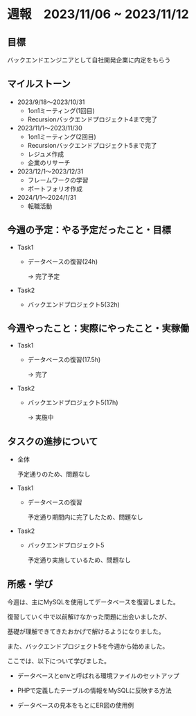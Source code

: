 # 週報　2023/11/06 ~ 2023/11/12

## 目標
バックエンドエンジニアとして自社開発企業に内定をもらう

## マイルストーン
- 2023/9/18〜2023/10/31
    - 1on1ミーティング(1回目)
    - Recursionバックエンドプロジェクト4まで完了
- 2023/11/1〜2023/11/30
    - 1on1ミーティング(2回目)
    - Recursionバックエンドプロジェクト5まで完了
    - レジュメ作成
    - 企業のリサーチ
- 2023/12/1〜2023/12/31
    - フレームワークの学習
    - ポートフォリオ作成
- 2024/1/1〜2024/1/31
    - 転職活動

## 今週の予定：やる予定だったこと・目標
- Task1
    - データベースの復習(24h)

        → 完了予定

- Task2
    - バックエンドプロジェクト5(32h)

## 今週やったこと：実際にやったこと・実稼働
- Task1

    - データベースの復習(17.5h)

        → 完了

- Task2

    - バックエンドプロジェクト5(17h)

        → 実施中

## タスクの進捗について
- 全体

    予定通りのため、問題なし

- Task1
    - データベースの復習

        予定通り期間内に完了したため、問題なし

- Task2
    - バックエンドプロジェクト5

        予定通り実施しているため、問題なし

## 所感・学び
今週は、主にMySQLを使用してデータベースを復習しました。

復習していく中で以前解けなかった問題に出会いましたが、

基礎が理解できてきたおかげで解けるようになりました。

また、バックエンドプロジェクト5を今週から始めました。

ここでは、以下について学びました。

- データベースとenvと呼ばれる環境ファイルのセットアップ

- PHPで定義したテーブルの情報をMySQLに反映する方法

- データベースの見本をもとにER図の使用例
